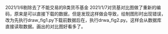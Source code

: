 2021/1/6剔除去了不能交易的B类货币基金
2021/1/7对货基对比图做了重新的编码，原来是可以直接下载的数据，但是发现这样做会导致，绘制图形时出现错误，改为先执行draw_fig1.py下载前数据后在，执行drwa_fig2.py。这样会从数据库直接读取数据。画出的对比图好看多了。
